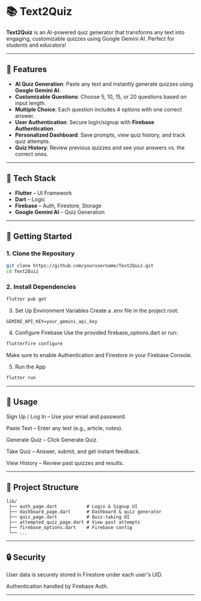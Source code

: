 # 📚 Text2Quiz

**Text2Quiz** is an AI-powered quiz generator that transforms any text into engaging, customizable quizzes using Google Gemini AI. Perfect for students and educators!

---

## 📌 Features

- **AI Quiz Generation**: Paste any text and instantly generate quizzes using **Google Gemini AI**.
- **Customizable Questions**: Choose 5, 10, 15, or 20 questions based on input length.
- **Multiple Choice**: Each question includes 4 options with one correct answer.
- **User Authentication**: Secure login/signup with **Firebase Authentication**.
- **Personalized Dashboard**: Save prompts, view quiz history, and track quiz attempts.
- **Quiz History**: Review previous quizzes and see your answers vs. the correct ones.

---

## 📌 Tech Stack

- **Flutter** – UI Framework  
- **Dart** – Logic  
- **Firebase** – Auth, Firestore, Storage  
- **Google Gemini AI** – Quiz Generation  

---

## 📌 Getting Started

### 1. Clone the Repository

```bash
git clone https://github.com/yourusername/Text2Quiz.git
cd Text2Quiz
```

### 2. Install Dependencies
```bash
flutter pub get
```

3. Set Up Environment Variables
Create a .env file in the project root:

```env
GEMINI_API_KEY=your_gemini_api_key
```

4. Configure Firebase
Use the provided firebase_options.dart or run:

```bash
flutterfire configure
```
Make sure to enable Authentication and Firestore in your Firebase Console.

5. Run the App
```bash
flutter run
```

---

## 📌 Usage
Sign Up / Log In – Use your email and password.

Paste Text – Enter any text (e.g., article, notes).

Generate Quiz – Click Generate Quiz.

Take Quiz – Answer, submit, and get instant feedback.

View History – Review past quizzes and results.

---

## 📁 Project Structure
```plaintext
lib/
 ├── auth_page.dart           # Login & Signup UI
 ├── dashboard_page.dart      # Dashboard & quiz generator
 ├── quiz_page.dart           # Quiz-taking UI
 ├── attempted_quiz_page.dart # View past attempts
 ├── firebase_options.dart    # Firebase config
 └── ...
```

---

## 🔒 Security
User data is securely stored in Firestore under each user's UID.

Authentication handled by Firebase Auth.

---

